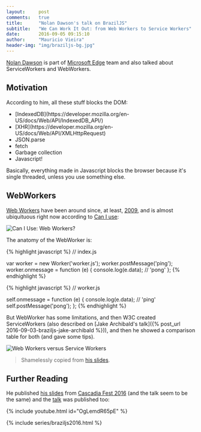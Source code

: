 ```yaml
---
layout:     post
comments:   true
title:      "Nolan Dawson's talk on BrazilJS"
subtitle:   "We Can Work It Out: from Web Workers to Service Workers"
date:       2016-09-05 09:15:10
author:     "Mauricio Vieira"
header-img: "img/braziljs-bg.jpg"
---
```


[Nolan Dawson](https://nolanlawson.com/) is part of [Microsoft Edge](//edge.ms) team and also talked about ServiceWorkers and WebWorkers.

<h2 class="section-heading">Motivation</h2>

According to him, all these stuff blocks the DOM:

<ul>
  <li>[IndexedDB](https://developer.mozilla.org/en-US/docs/Web/API/IndexedDB_API/)</li>
  <li> [XHR](https://developer.mozilla.org/en-US/docs/Web/API/XMLHttpRequest)</li>
  <li> JSON.parse</li>
  <li> fetch</li>
  <li> Garbage collection</li>
  <li> Javascript!</li>
</ul>

Basically, everything made in Javascript blocks the browser because it's single threaded, unless you use something else.

<h2 class="section-heading">WebWorkers</h2>

[Web Workers](https://html.spec.whatwg.org/multipage/workers.html) have been around since, at least, [2009](http://ejohn.org/blog/web-workers/), and is almost ubiquituous right now according to [Can I use](http://caniuse.com/#feat=webworkers):

<img src="{{ site.baseurl }}/img/2016-09-05-braziljs-nolan-lawson/can-i-use-web-workers.jpg" alt="Can I Use: Web Workers?">

The anatomy of the WebWorker is:

{% highlight javascript %}
// index.js

var worker = new Worker('worker.js');
worker.postMessage('ping');
worker.onmessage = function (e) {
  console.log(e.data); // 'pong'
};
{% endhighlight %}

{% highlight javascript %}
// worker.js

self.onmessage = function (e) {
  console.log(e.data); // 'ping'
  self.postMessage('pong');
};
{% endhighlight %}

But WebWorker has some limitations, and then W3C created ServiceWorkers (also described on [Jake Archibald's talk]({% post_url 2016-09-03-braziljs-jake-archibald %})), and then he showed a comparison table for both (and gave some tips).

<img src="{{ site.baseurl }}/img/2016-09-05-braziljs-nolan-lawson/web-workers-versus-service-workers.jpg" alt="Web Workers versus Service Workers">
<blockquote>Shamelessly copied from <a href="https://nolanlawson.github.io/cascadia-2016/#/35">his slides</a>.</blockquote>

<h2 class="section-heading">Further Reading</h2>

He published [his slides](https://nolanlawson.github.io/cascadia-2016/) from [Cascadia Fest 2016](http://2016.cascadiafest.org/) (and the talk seem to be the same) and the [talk](http://2016.cascadiafest.org/speakers/nolan-lawson/) was published too:

{% include youtube.html id="OgLemdR65pE" %}

{% include series/braziljs2016.html %}

